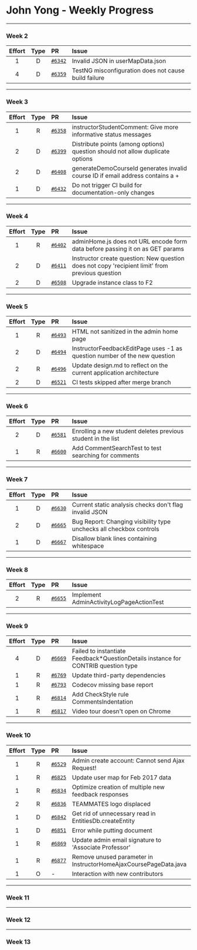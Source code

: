 # John Yong - Weekly Progress

---

### Week 2

|Effort| Type | PR | Issue |
|:---: |:---: |:---|:---   |
|  1   |  D   | [`#6342`](https://github.com/TEAMMATES/teammates/pull/6342) | Invalid JSON in userMapData.json |
|  4   |  D   | [`#6359`](https://github.com/TEAMMATES/teammates/pull/6359) | TestNG misconfiguration does not cause build failure |

---

### Week 3

|Effort| Type | PR | Issue |
|:---: |:---: |:---|:---   |
|  1   |  R   | [`#6358`](https://github.com/TEAMMATES/teammates/pull/6358) | instructorStudentComment: Give more informative status messages |
|  2   |  D   | [`#6399`](https://github.com/TEAMMATES/teammates/pull/6399) | Distribute points (among options) question should not allow duplicate options |
|  2   |  D   | [`#6408`](https://github.com/TEAMMATES/teammates/pull/6408) | generateDemoCourseId generates invalid course ID if email address contains a + |
|  1   |  D   | [`#6432`](https://github.com/TEAMMATES/teammates/pull/6432) | Do not trigger CI build for documentation-only changes |

---

### Week 4

|Effort| Type | PR | Issue |
|:---: |:---: |:---|:---   |
|  1   |  R   | [`#6402`](https://github.com/TEAMMATES/teammates/pull/6402) | adminHome.js does not URL encode form data before passing it on as GET params |
|  2   |  D   | [`#6411`](https://github.com/TEAMMATES/teammates/pull/6411) | Instructor create question: New question does not copy 'recipient limit' from previous question |
|  2   |  D   | [`#6508`](https://github.com/TEAMMATES/teammates/pull/6508) | Upgrade instance class to F2 |

---

### Week 5

|Effort| Type | PR | Issue |
|:---: |:---: |:---|:---   |
|  1   |  R   | [`#6493`](https://github.com/TEAMMATES/teammates/pull/6493) | HTML not sanitized in the admin home page |
|  2   |  D   | [`#6494`](https://github.com/TEAMMATES/teammates/pull/6494) | InstructorFeedbackEditPage uses -1 as question number of the new question |
|  2   |  R   | [`#6496`](https://github.com/TEAMMATES/teammates/pull/6496) | Update design.md to reflect on the current application architecture |
|  2   |  D   | [`#6521`](https://github.com/TEAMMATES/teammates/pull/6521) | CI tests skipped after merge branch |

---

### Week 6

|Effort| Type | PR | Issue |
|:---: |:---: |:---|:---   |
|  2   |  D   | [`#6581`](https://github.com/TEAMMATES/teammates/pull/6581) | Enrolling a new student deletes previous student in the list |
|  1   |  R   | [`#6600`](https://github.com/TEAMMATES/teammates/pull/6600) | Add CommentSearchTest to test searching for comments |

---

### Week 7

|Effort| Type | PR | Issue |
|:---: |:---: |:---|:---   |
|  1   |  D   | [`#6630`](https://github.com/TEAMMATES/teammates/pull/6630) | Current static analysis checks don't flag invalid JSON |
|  2   |  D   | [`#6665`](https://github.com/TEAMMATES/teammates/pull/6665) | Bug Report: Changing visibility type unchecks all checkbox controls |
|  1   |  D   | [`#6667`](https://github.com/TEAMMATES/teammates/pull/6667) | Disallow blank lines containing whitespace |

---

### Week 8

|Effort| Type | PR | Issue |
|:---: |:---: |:---|:---   |
|  2   |  R   | [`#6655`](https://github.com/TEAMMATES/teammates/pull/6655) | Implement AdminActivityLogPageActionTest |

---

### Week 9

|Effort| Type | PR | Issue |
|:---: |:---: |:---|:---   |
|  4   |  D   | [`#6669`](https://github.com/TEAMMATES/teammates/pull/6669) | Failed to instantiate Feedback*QuestionDetails instance for CONTRIB question type |
|  1   |  R   | [`#6769`](https://github.com/TEAMMATES/teammates/pull/6769) | Update third-party dependencies |
|  1   |  R   | [`#6793`](https://github.com/TEAMMATES/teammates/pull/6793) | Codecov missing base report |
|  1   |  R   | [`#6814`](https://github.com/TEAMMATES/teammates/pull/6814) | Add CheckStyle rule CommentsIndentation |
|  1   |  R   | [`#6817`](https://github.com/TEAMMATES/teammates/pull/6817) | Video tour doesn't open on Chrome |

---

### Week 10

|Effort| Type | PR | Issue |
|:---: |:---: |:---|:---   |
|  1   |  R   | [`#6529`](https://github.com/TEAMMATES/teammates/pull/6529) | Admin create account: Cannot send Ajax Request! |
|  1   |  R   | [`#6825`](https://github.com/TEAMMATES/teammates/pull/6825) | Update user map for Feb 2017 data |
|  1   |  R   | [`#6834`](https://github.com/TEAMMATES/teammates/pull/6834) | Optimize creation of multiple new feedback responses |
|  2   |  R   | [`#6836`](https://github.com/TEAMMATES/teammates/pull/6836) | TEAMMATES logo displaced |
|  1   |  D   | [`#6842`](https://github.com/TEAMMATES/teammates/pull/6842) | Get rid of unnecessary read in EntitiesDb.createEntity |
|  1   |  D   | [`#6851`](https://github.com/TEAMMATES/teammates/pull/6851) | Error while putting document |
|  1   |  R   | [`#6869`](https://github.com/TEAMMATES/teammates/pull/6869) | Update admin email signature to 'Associate Professor' |
|  1   |  R   | [`#6877`](https://github.com/TEAMMATES/teammates/pull/6877) | Remove unused parameter in InstructorHomeAjaxCoursePageData.java |
|  1   |  O   | - | Interaction with new contributors

---

### Week 11

---

### Week 12

---

### Week 13

